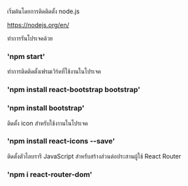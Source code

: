 เริ่มต้นโดยการติดติดตั้ง node.js

https://nodejs.org/en/ 

ทำการรันโปรเจคด้วย

### 'npm start'

ทำการติดติดตั้งเฟรมเวิร์คที่ใช้งานในโปรเจค

### 'npm install react-bootstrap bootstrap'

### 'npm install bootstrap'

ติดตั้ง icon สำหรับใช้งาานในโปรเจค

### 'npm install react-icons --save'

ติดตั้งตัวไลบรารี JavaScript สำหรับสร้างส่วนต่อประสานผู้ใช้ React Router 

### 'npm i react-router-dom'
